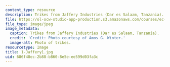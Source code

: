 ```yaml
---
content_type: resource
description: Trikes from Jaffery Industries (Dar es Salaam, Tanzania).
file: https://ol-ocw-studio-app-production.s3.amazonaws.com/courses/ec-721-wheelchair-design-in-developing-countries-spring-2009/686f48ec2b88b8608e5eee599d03fa3c_1-Jaffery1.jpg
file_type: image/jpeg
image_metadata:
  caption: Trikes from Jaffery Industries (Dar es Salaam, Tanzania).
  credit: 'Credit: Photo courtesy of Amos G. Winter.'
  image-alt: Photo of trikes.
resourcetype: Image
title: 1-Jaffery1.jpg
uid: 686f48ec-2b88-b860-8e5e-ee599d03fa3c
---
```

